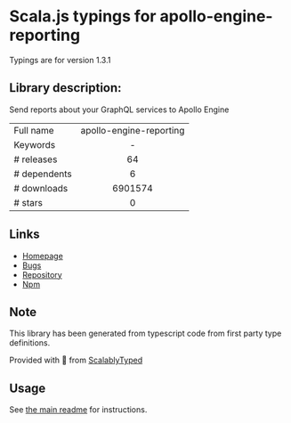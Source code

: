 
# Scala.js typings for apollo-engine-reporting

Typings are for version 1.3.1

## Library description:
Send reports about your GraphQL services to Apollo Engine

|                    |                 |
| ------------------ | :-------------: |
| Full name          | apollo-engine-reporting |
| Keywords           | - |
| # releases         | 64 |
| # dependents       | 6 |
| # downloads        | 6901574 |
| # stars            | 0 |

## Links
- [Homepage](https://github.com/apollographql/apollo-engine-reporting#readme)
- [Bugs](https://github.com/apollographql/apollo-engine-reporting/issues)
- [Repository](https://github.com/apollographql/apollo-engine-reporting)
- [Npm](https://www.npmjs.com/package/apollo-engine-reporting)
    


## Note
This library has been generated from typescript code from first party type definitions.

Provided with :purple_heart: from [ScalablyTyped](https://github.com/oyvindberg/ScalablyTyped)

## Usage
See [the main readme](../../readme.md) for instructions.


